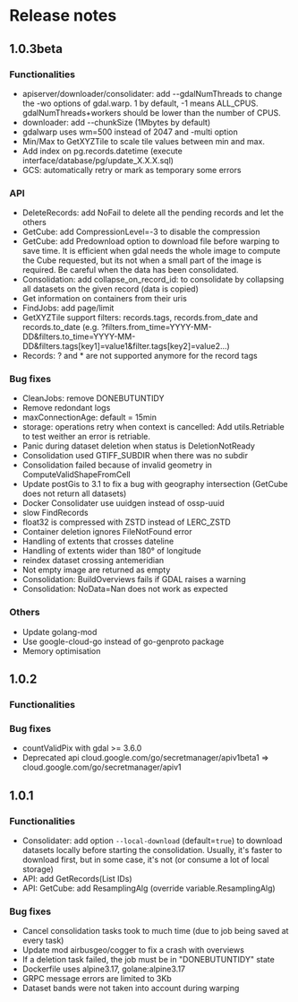 # Release notes

## 1.0.3beta

### Functionalities
- apiserver/downloader/consolidater: add --gdalNumThreads to change the -wo options of gdal.warp. 1 by default, -1 means ALL_CPUS. gdalNumThreads+workers should be lower than the number of CPUS.
- downloader: add --chunkSize (1Mbytes by default)
- gdalwarp uses wm=500 instead of 2047 and -multi option
- Min/Max to GetXYZTile to scale tile values between min and max.
- Add index on pg.records.datetime (execute interface/database/pg/update_X.X.X.sql)
- GCS: automatically retry or mark as temporary some errors 


### API
- DeleteRecords: add NoFail to delete all the pending records and let the others
- GetCube: add CompressionLevel=-3 to disable the compression
- GetCube: add Predownload option to download file before warping to save time. It is efficient when gdal needs the whole image to compute the Cube requested, but its not when a small part of the image is required. Be careful when the data has been consolidated.
- Consolidation: add collapse_on_record_id: to consolidate by collapsing all datasets on the given record (data is copied)
- Get information on containers from their uris
- FindJobs: add page/limit
- GetXYZTile support filters: records.tags, records.from_date and records.to_date (e.g. ?filters.from_time=YYYY-MM-DD&filters.to_time=YYYY-MM-DD&filters.tags[key1]=value1&filter.tags[key2]=value2...)
- Records: ? and * are not supported anymore for the record tags

### Bug fixes
- CleanJobs: remove DONEBUTUNTIDY
- Remove redondant logs
- maxConnectionAge: default = 15min
- storage: operations retry when context is cancelled: Add utils.Retriable to test weither an error is retriable.
- Panic during dataset deletion when status is DeletionNotReady
- Consolidation used GTIFF_SUBDIR when there was no subdir
- Consolidation failed because of invalid geometry in ComputeValidShapeFromCell
- Update postGis to 3.1 to fix a bug with geography intersection (GetCube does not return all datasets)
- Docker Consolidater use uuidgen instead of ossp-uuid
- slow FindRecords
- float32 is compressed with ZSTD instead of LERC_ZSTD
- Container deletion ignores FileNotFound error
- Handling of extents that crosses dateline
- Handling of extents wider than 180° of longitude
- reindex dataset crossing antemeridian
- Not empty image are returned as empty
- Consolidation: BuildOverviews fails if GDAL raises a warning
- Consolidation: NoData=Nan does not work as expected


### Others
- Update golang-mod
- Use google-cloud-go instead of go-genproto package
- Memory optimisation


## 1.0.2

### Functionalities

### Bug fixes
- countValidPix with gdal >= 3.6.0
- Deprecated api cloud.google.com/go/secretmanager/apiv1beta1 => cloud.google.com/go/secretmanager/apiv1


## 1.0.1

### Functionalities
- Consolidater: add option `--local-download` (default=`true`) to download datasets locally before starting the consolidation. Usually, it's faster to download first, but in some case, it's not (or
consume a lot of local storage)
- API: add GetRecords(List IDs)
- API: GetCube: add ResamplingAlg (override variable.ResamplingAlg)

### Bug fixes
- Cancel consolidation tasks took to much time (due to job being saved at every task)
- Update mod airbusgeo/cogger to fix a crash with overviews
- If a deletion task failed, the job must be in "DONEBUTUNTIDY" state
- Dockerfile uses alpine3.17, golane:alpine3.17
- GRPC message errors are limited to 3Kb
- Dataset bands were not taken into account during warping
